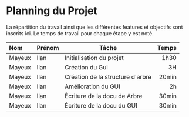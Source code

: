 # Planning du Projet

La répartition du travail ainsi que les différentes features et objectifs sont inscrits ici. Le temps de travail pour chaque étape y est noté.

| Nom    | Prénom | Tâche                            | Temps |
| :----- | ------ | -------------------------------- | ----: |
| Mayeux | Ilan   | Initialisation du projet         |  1h30 |
| Mayeux | Ilan   | Création du Gui                  |    3H |
| Mayeux | Ilan   | Création de la structure d'arbre | 20min |
| Mayeux | Ilan   | Amélioration du GUI              | 2h    |
| Mayeux | Ilan   | Écriture de la docu de Arbre     | 30min |
| Mayeux | Ilan   | Écriture de la docu du GUI       | 30min |

